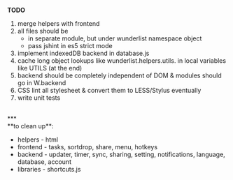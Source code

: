**TODO**

1. merge helpers with frontend
2. all files should be 
   + in separate module, but under wunderlist namespace object
   + pass jshint in es5 strict mode
3. implement indexedDB backend in database.js
4. cache long object lookups like wunderlist.helpers.utils. in local variables like UTILS (at the end)
5. backend should be completely independent of DOM & modules should go in W.backend
6. CSS lint all stylesheet & convert them to LESS/Stylus eventually
7. write unit tests 

<br/>
***

<br/>
**to clean up**:

 * helpers - html
 * frontend - tasks, sortdrop, share, menu, hotkeys
 * backend - updater, timer, sync, sharing, setting, notifications, language, database, account
 * libraries - shortcuts.js